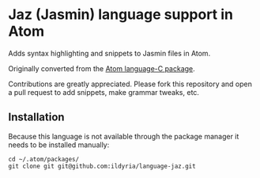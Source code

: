 # Jaz (Jasmin) language support in Atom

Adds syntax highlighting and snippets to Jasmin files in Atom.

Originally converted from the [Atom language-C package](https://github.com/atom/language-c).

Contributions are greatly appreciated. Please fork this repository and open a
pull request to add snippets, make grammar tweaks, etc.

## Installation

Because this language is not available through the package manager it needs to be installed manually:

    cd ~/.atom/packages/
    git clone git git@github.com:ildyria/language-jaz.git
